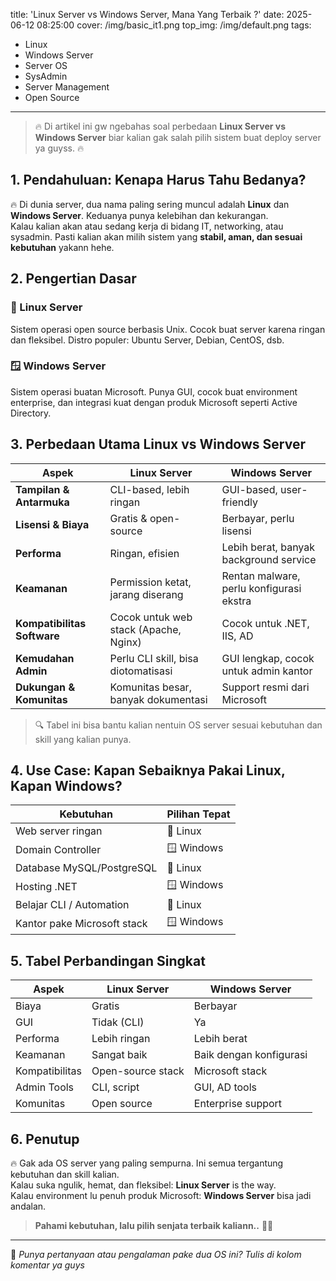 title: 'Linux Server vs Windows Server, Mana Yang Terbaik ?'
date: 2025-06-12 08:25:00
cover: /img/basic_it1.png
top_img: /img/default.png
tags:
  - Linux
  - Windows Server
  - Server OS
  - SysAdmin
  - Server Management
  - Open Source
---
> 🔥 Di artikel ini gw ngebahas soal perbedaan **Linux Server vs Windows Server** biar kalian gak salah pilih sistem buat deploy server ya guyss. 🔥

## 1. Pendahuluan: Kenapa Harus Tahu Bedanya?

🔥 Di dunia server, dua nama paling sering muncul adalah **Linux** dan **Windows Server**. Keduanya punya kelebihan dan kekurangan.  
Kalau kalian akan atau sedang kerja di bidang IT, networking, atau sysadmin. Pasti kalian akan milih sistem yang **stabil, aman, dan sesuai kebutuhan** yakann hehe.

## 2. Pengertian Dasar

### 🐧 Linux Server  
Sistem operasi open source berbasis Unix. Cocok buat server karena ringan dan fleksibel. Distro populer: Ubuntu Server, Debian, CentOS, dsb.

### 🪟 Windows Server  
Sistem operasi buatan Microsoft. Punya GUI, cocok buat environment enterprise, dan integrasi kuat dengan produk Microsoft seperti Active Directory.

## 3. Perbedaan Utama Linux vs Windows Server

| Aspek | Linux Server | Windows Server |
|------|--------------|----------------|
| **Tampilan & Antarmuka** | CLI-based, lebih ringan | GUI-based, user-friendly |
| **Lisensi & Biaya** | Gratis & open-source | Berbayar, perlu lisensi |
| **Performa** | Ringan, efisien | Lebih berat, banyak background service |
| **Keamanan** | Permission ketat, jarang diserang | Rentan malware, perlu konfigurasi ekstra |
| **Kompatibilitas Software** | Cocok untuk web stack (Apache, Nginx) | Cocok untuk .NET, IIS, AD |
| **Kemudahan Admin** | Perlu CLI skill, bisa diotomatisasi | GUI lengkap, cocok untuk admin kantor |
| **Dukungan & Komunitas** | Komunitas besar, banyak dokumentasi | Support resmi dari Microsoft |

> 🔍 Tabel ini bisa bantu kalian nentuin OS server sesuai kebutuhan dan skill yang kalian punya.


## 4. Use Case: Kapan Sebaiknya Pakai Linux, Kapan Windows?

| Kebutuhan | Pilihan Tepat |
|----------|---------------|
| Web server ringan | 🐧 Linux |
| Domain Controller | 🪟 Windows |
| Database MySQL/PostgreSQL | 🐧 Linux |
| Hosting .NET | 🪟 Windows |
| Belajar CLI / Automation | 🐧 Linux |
| Kantor pake Microsoft stack | 🪟 Windows |

## 5. Tabel Perbandingan Singkat

| Aspek | Linux Server | Windows Server |
|------|--------------|----------------|
| Biaya | Gratis | Berbayar |
| GUI | Tidak (CLI) | Ya |
| Performa | Lebih ringan | Lebih berat |
| Keamanan | Sangat baik | Baik dengan konfigurasi |
| Kompatibilitas | Open-source stack | Microsoft stack |
| Admin Tools | CLI, script | GUI, AD tools |
| Komunitas | Open source | Enterprise support |

## 6. Penutup

🔥 Gak ada OS server yang paling sempurna. Ini semua tergantung kebutuhan dan skill kalian.  
Kalau suka ngulik, hemat, dan fleksibel: **Linux Server** is the way.  
Kalau environment lu penuh produk Microsoft: **Windows Server** bisa jadi andalan.

> **Pahami kebutuhan, lalu pilih senjata terbaik kaliann..** 💪🔥

---

📝 *Punya pertanyaan atau pengalaman pake dua OS ini? Tulis di kolom komentar ya guys*  
